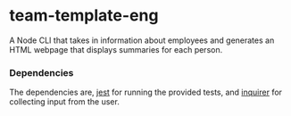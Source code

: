 # team-template-eng
A Node CLI that takes in information about employees and generates an HTML webpage that displays summaries for each person.

### Dependencies
The dependencies are, [jest](https://jestjs.io/) for running the provided tests, and [inquirer](https://www.npmjs.com/package/inquirer) for collecting input from the user.